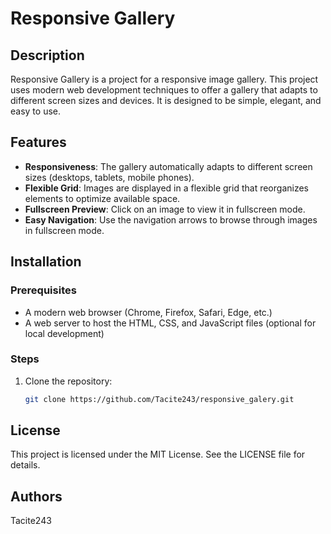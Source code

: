 # Responsive Gallery

## Description

Responsive Gallery is a project for a responsive image gallery. This project uses modern web development techniques to offer a gallery that adapts to different screen sizes and devices. It is designed to be simple, elegant, and easy to use.

## Features

- **Responsiveness**: The gallery automatically adapts to different screen sizes (desktops, tablets, mobile phones).
- **Flexible Grid**: Images are displayed in a flexible grid that reorganizes elements to optimize available space.
- **Fullscreen Preview**: Click on an image to view it in fullscreen mode.
- **Easy Navigation**: Use the navigation arrows to browse through images in fullscreen mode.


## Installation

### Prerequisites

- A modern web browser (Chrome, Firefox, Safari, Edge, etc.)
- A web server to host the HTML, CSS, and JavaScript files (optional for local development)

### Steps

1. Clone the repository:

   ```bash
   git clone https://github.com/Tacite243/responsive_galery.git

## License

This project is licensed under the MIT License. See the LICENSE file for details.

## Authors

Tacite243